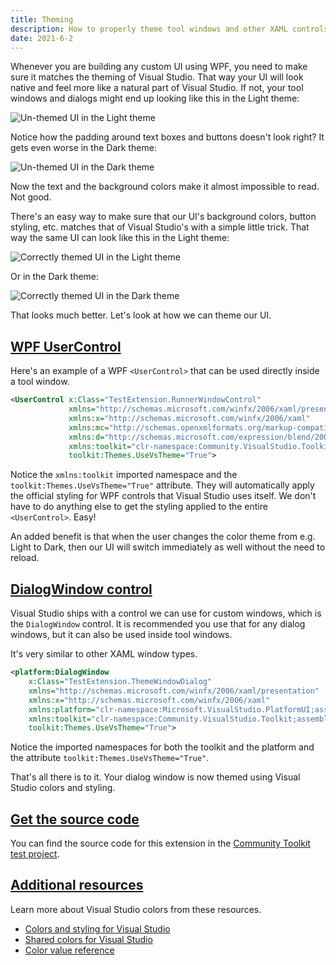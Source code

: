 ```yaml
---
title: Theming
description: How to properly theme tool windows and other XAML controls to match Visual Studio's color themes.
date: 2021-6-2
---
```


Whenever you are building any custom UI using WPF, you need to make sure it matches the theming of Visual Studio. That way your UI will look native and feel more like a natural part of Visual Studio. If not, your tool windows and dialogs might end up looking like this in the Light theme:

![Un-themed UI in the Light theme](../assets/img/theming-light-none.png)

Notice how the padding around text boxes and buttons doesn't look right? It gets even worse in the Dark theme:

![Un-themed UI in the Dark theme](../assets/img/theming-dark-none.png)

Now the text and the background colors make it almost impossible to read. Not good.

There's an easy way to make sure that our UI's background colors, button styling, etc. matches that of Visual Studio's with a simple little trick. That way the same UI can look like this in the Light theme:

![Correctly themed UI in the Light theme](../assets/img/theming-light.png)

Or in the Dark theme:

![Correctly themed UI in the Dark theme](../assets/img/theming-dark.png)

That looks much better. Let's look at how we can theme our UI.

## [WPF UserControl](#wpf-usercontrol)
Here's an example of a WPF `<UserControl>` that can be used directly inside a tool window.

```xml
<UserControl x:Class="TestExtension.RunnerWindowControl"
             xmlns="http://schemas.microsoft.com/winfx/2006/xaml/presentation"
             xmlns:x="http://schemas.microsoft.com/winfx/2006/xaml"
             xmlns:mc="http://schemas.openxmlformats.org/markup-compatibility/2006"
             xmlns:d="http://schemas.microsoft.com/expression/blend/2008"
             xmlns:toolkit="clr-namespace:Community.VisualStudio.Toolkit;assembly=Community.VisualStudio.Toolkit"
             toolkit:Themes.UseVsTheme="True">
```

Notice the `xmlns:toolkit` imported namespace and the `toolkit:Themes.UseVsTheme="True"` attribute. They will automatically apply the official styling for WPF controls that Visual Studio uses itself. We don't have to do anything else to get the styling applied to the entire `<UserControl>`. Easy!

An added benefit is that when the user changes the color theme from e.g. Light to Dark, then our UI will switch immediately as well without the need to reload.

## [DialogWindow control](#dialogwindow-control)
Visual Studio ships with a control we can use for custom windows, which is the `DialogWindow` control. It is recommended you use that for any dialog windows, but it can also be used inside tool windows.

It's very similar to other XAML window types.

```xml
<platform:DialogWindow 
    x:Class="TestExtension.ThemeWindowDialog"
    xmlns="http://schemas.microsoft.com/winfx/2006/xaml/presentation"
    xmlns:x="http://schemas.microsoft.com/winfx/2006/xaml"
    xmlns:platform="clr-namespace:Microsoft.VisualStudio.PlatformUI;assembly=Microsoft.VisualStudio.Shell.15.0"
    xmlns:toolkit="clr-namespace:Community.VisualStudio.Toolkit;assembly=Community.VisualStudio.Toolkit"
    toolkit:Themes.UseVsTheme="True">
```

Notice the imported namespaces for both the toolkit and the platform and the attribute `toolkit:Themes.UseVsTheme="True"`.

That's all there is to it. Your dialog window is now themed using Visual Studio colors and styling.

## [Get the source code](#source-code)
You can find the source code for this extension in the [Community Toolkit test project](https://github.com/VsixCommunity/Community.VisualStudio.Toolkit/tree/master/demo/VSSDK.TestExtension).

## [Additional resources](#additional-resources)
Learn more about Visual Studio colors from these resources.

* [Colors and styling for Visual Studio](https://docs.microsoft.com/visualstudio/extensibility/ux-guidelines/colors-and-styling-for-visual-studio)
* [Shared colors for Visual Studio](https://docs.microsoft.com/visualstudio/extensibility/ux-guidelines/shared-colors-for-visual-studio)
* [Color value reference](https://docs.microsoft.com/visualstudio/extensibility/ux-guidelines/color-value-reference-for-visual-studio)
